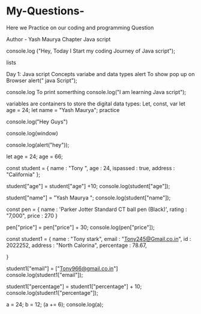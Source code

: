 # My-Questions-
Here we Practice on our coding and programming Question 

Author - Yash Maurya
Chapter Java script

console.log ("Hey, Today I Start my coding Journey of Java script");

lists 

Day 1: Java script Concepts variabe and data types 
alert To show pop up on Browser 
alert(" java Script");

console.log To print somerthing 
console.log("I am learning Java script");

variables are containers to store the digital data 
types: Let, const, var
let age = 24;
let name = "Yash Maurya";
practice

console.log("Hey Guys")

console.log(window)
 
console.log(alert("hey"));

let age = 24;
age = 66;

const student = {
    name : "Tony ",
    age : 24,
    ispassed : true,
    address : "California"
};

student["age"] = student["age"] +10;
console.log(student["age"]);

student["name"] = "Yash Maurya ";
console.log(student["name"]);

const pen = {
 name : 'Parker Jotter Standard CT ball pen (Black)',
 rating : "7,000",
 price : 270
}


pen["price"] = pen["price"] + 30;
console.log(pen["price"]);

const student1 = {
    name : "Tony stark",
    email : "Tony245@Gmail.co.in",
    id : 2022252,
    address : "North Calorina",
    percentage : 78.67,

}

student1["email"] = ["Tony966@gmail.co.in"]
console.log(student1["email"]);

student1["percentage"] = student1["percentage"] + 10;
console.log(student1["percentage"]);


a = 24;
b = 12;
(a += 6);
console.log(a);



